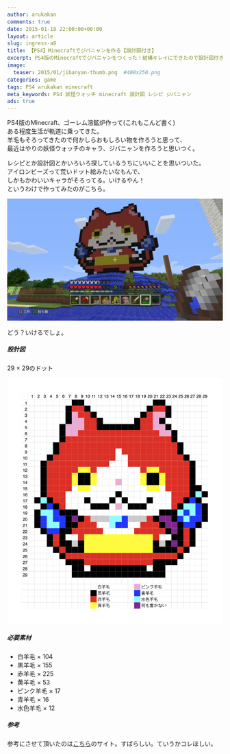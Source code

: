 ```yaml
---
author: arukakan
comments: true
date: 2015-01-18 22:00:00+00:00
layout: article
slug: ingress-a8
title: 【PS4】Minecraftでジバニャンを作る【設計図付き】
excerpt: PS4版のMinecraftでジバニャンをつくった！結構キレイにできたので設計図付きで公開！
image:
  teaser: 2015/01/jibanyan-thumb.png  #400x250.png
categories: game
tags: PS4 arukakan minecraft
meta_keywords: PS4 妖怪ウォッチ minecraft 設計図 レシピ ジバニャン
ads: true
---
```


<!--more-->

PS4版のMinecraft、ゴーレム溶鉱炉作って(これもこんど書く)  
ある程度生活が軌道に乗ってきた。  
羊毛もそろってきたので何かしらおもしろい物を作ろうと思って、  
最近はやりの妖怪ウォッチのキャラ、ジバニャンを作ろうと思いつく。

レシピとか設計図とかいろいろ探しているうちにいいことを思いついた。  
アイロンビーズって荒いドット絵みたいなもんで、  
しかもかわいいキャラがそろってる。いけるやん！  
というわけで作ってみたのがこちら。

![PS4版Minecraftでジバニャン](/images/2015/01/jibanyan.jpg "PS4版Minecraftでジバニャン")

どう？いけるでしょ。  

##### 設計図

29 × 29のドット

![ジバニャン設計図](/images/2015/01/jibanyan-design.png "ジバニャン設計図")  

##### 必要素材

- 白羊毛 × 104  
- 黒羊毛 × 155  
- 赤羊毛 × 225  
- 黄羊毛 × 53  
- ピンク羊毛 × 17  
- 青羊毛 × 16  
- 水色羊毛 × 12  

##### 参考

参考にさせて頂いたのは[こちら](http://smartphoneg.hatenablog.com/entry/perler-yokaiwatch-vol1)のサイト。すばらしい。ていうかコレほしい。
